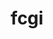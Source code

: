 ---
title: "fcgi"
layout: cache
categories: [package, develop]
meta: {"compilers": ["gcc@11.4.0"], "num_specs": 5, "num_specs_by_stack": {"hep": 5, "root": 5}, "oss": ["ubuntu22.04"], "platforms": ["linux"], "stacks": ["hep", "root"], "targets": ["x86_64_v3"], "versions": ["2.4.4"]}
spec_details: [{"compiler": "gcc@11.4.0", "hash": "hwnd2fcxymtzj6a6aumqr2daa7jjay4f", "os": "ubuntu22.04", "platform": "linux", "size": "-", "stacks": ["hep", "root"], "target": "x86_64_v3", "variants": ["build_system=autotools"], "versions": ["2.4.4"]}, {"compiler": "gcc@11.4.0", "hash": "lynkexdnmbhje4dadgp5psy3kwv7cuvr", "os": "ubuntu22.04", "platform": "linux", "size": "-", "stacks": ["hep", "root"], "target": "x86_64_v3", "variants": ["build_system=autotools"], "versions": ["2.4.4"]}, {"compiler": "gcc@11.4.0", "hash": "oh6p2omkf3wvpqqrq5szoszlbjiefupn", "os": "ubuntu22.04", "platform": "linux", "size": "-", "stacks": ["hep", "root"], "target": "x86_64_v3", "variants": ["build_system=autotools"], "versions": ["2.4.4"]}, {"compiler": "gcc@11.4.0", "hash": "wmfqwcuu6sryz5zdb5f7o3mdecbqn7bv", "os": "ubuntu22.04", "platform": "linux", "size": "-", "stacks": ["hep", "root"], "target": "x86_64_v3", "variants": ["build_system=autotools"], "versions": ["2.4.4"]}, {"compiler": "gcc@11.4.0", "hash": "zwjb6losrxgti2pje34u2jb4cndy4gy5", "os": "ubuntu22.04", "platform": "linux", "size": "-", "stacks": ["hep", "root"], "target": "x86_64_v3", "variants": ["build_system=autotools"], "versions": ["2.4.4"]}]
---